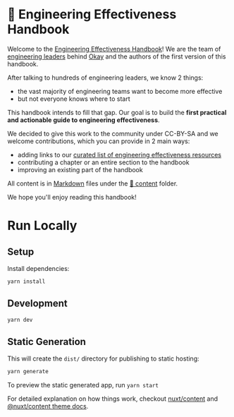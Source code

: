 # 📘 Engineering Effectiveness Handbook

Welcome to the [Engineering Effectiveness Handbook](https://www.okayhq.com/handbook/)! We are the team of [engineering leaders](https://www.okayhq.com/about) behind [Okay](https://www.okayhq.com) and the authors of the first version of this handbook.

After talking to hundreds of engineering leaders, we know 2 things:
* the vast majority of engineering teams want to become more effective
* but not everyone knows where to start

This handbook intends to fill that gap. Our goal is to build the **first practical and actionable guide to engineering effectiveness**.

We decided to give this work to the community under CC-BY-SA and we welcome contributions, which you can provide in 2 main ways:
* adding links to our [curated list of engineering effectiveness resources](./content/en/resources.md)
* contributing a chapter or an entire section to the handbook
* improving an existing part of the handbook

All content is in [Markdown](https://www.markdownguide.org/getting-started/#what-is-markdown) files under the [📁 content](./content/en) folder.

We hope you'll enjoy reading this handbook!


# Run Locally

## Setup

Install dependencies:

```bash
yarn install
```

## Development

```bash
yarn dev
```

## Static Generation

This will create the `dist/` directory for publishing to static hosting:

```bash
yarn generate
```

To preview the static generated app, run `yarn start`

For detailed explanation on how things work, checkout [nuxt/content](https://content.nuxtjs.org) and [@nuxt/content theme docs](https://content.nuxtjs.org/themes-docs).